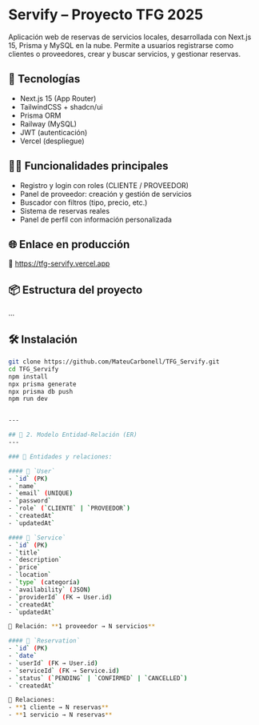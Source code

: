 # Servify – Proyecto TFG 2025

Aplicación web de reservas de servicios locales, desarrollada con Next.js 15, Prisma y MySQL en la nube. Permite a usuarios registrarse como clientes o proveedores, crear y buscar servicios, y gestionar reservas.

## 🚀 Tecnologías

- Next.js 15 (App Router)
- TailwindCSS + shadcn/ui
- Prisma ORM
- Railway (MySQL)
- JWT (autenticación)
- Vercel (despliegue)

## 🧑‍💼 Funcionalidades principales

- Registro y login con roles (CLIENTE / PROVEEDOR)
- Panel de proveedor: creación y gestión de servicios
- Buscador con filtros (tipo, precio, etc.)
- Sistema de reservas reales
- Panel de perfil con información personalizada

## 🌐 Enlace en producción

🔗 https://tfg-servify.vercel.app

## 📦 Estructura del proyecto

...

## 🛠️ Instalación

```bash
git clone https://github.com/MateuCarbonell/TFG_Servify.git
cd TFG_Servify
npm install
npx prisma generate
npx prisma db push
npm run dev


---

## 📘 2. Modelo Entidad-Relación (ER)
---

### 📐 Entidades y relaciones:

#### 🔹 `User`
- `id` (PK)
- `name`
- `email` (UNIQUE)
- `password`
- `role` (`CLIENTE` | `PROVEEDOR`)
- `createdAt`
- `updatedAt`

#### 🔹 `Service`
- `id` (PK)
- `title`
- `description`
- `price`
- `location`
- `type` (categoría)
- `availability` (JSON)
- `providerId` (FK → User.id)
- `createdAt`
- `updatedAt`

🔁 Relación: **1 proveedor → N servicios**

#### 🔹 `Reservation`
- `id` (PK)
- `date`
- `userId` (FK → User.id)
- `serviceId` (FK → Service.id)
- `status` (`PENDING` | `CONFIRMED` | `CANCELLED`)
- `createdAt`

🔁 Relaciones:
- **1 cliente → N reservas**
- **1 servicio → N reservas**

